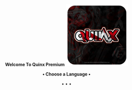 <div align="center">
  
  **Welcome To Quinx Premium**
<img src="https://github.com/QunixNetwork/.github/blob/main/rs/New%20Project%20%5B42A9C4C%5D.png" width="200" height="200">

**• Choose a Language •**

[]() • []() • []() • []()
